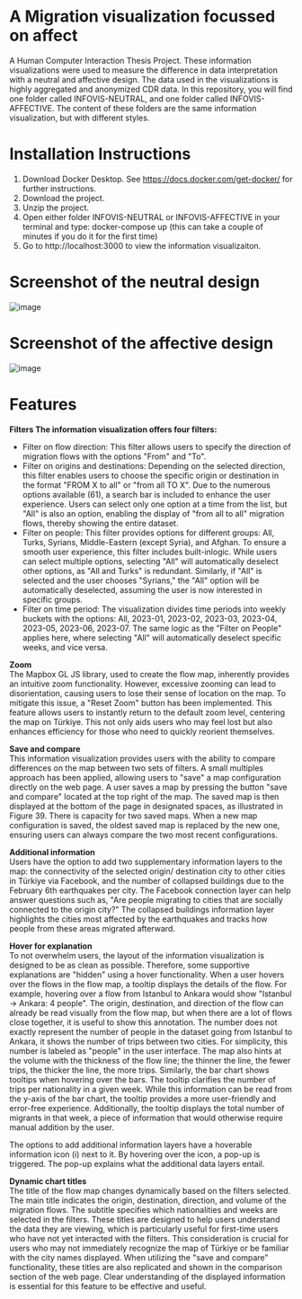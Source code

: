 # A Migration visualization focussed on affect
A Human Computer Interaction Thesis Project. These information visualizations were used to measure the difference in data interpretation with a neutral and affective design. The data used in the visualizations is highly aggregated and anonymized CDR data. In this repository, you will find one folder called INFOVIS-NEUTRAL, and one folder called INFOVIS-AFFECTIVE. The content of these folders are the same information visualization, but with different styles. 

# Installation Instructions
1. Download Docker Desktop. See https://docs.docker.com/get-docker/ for further instructions.
2. Download the project.
3. Unzip the project.
4. Open either folder INFOVIS-NEUTRAL or INFOVIS-AFFECTIVE in your terminal and type: docker-compose up (this can take a couple of minutes if you do it for the first time)
5. Go to http://localhost:3000 to view the information visualizaiton.

# Screenshot of the neutral design
![image](https://github.com/user-attachments/assets/2bc54acf-5f03-4811-9d75-c90102c0547d)

# Screenshot of the affective design
![image](https://github.com/user-attachments/assets/dee7b975-a526-46d8-bf1e-ff39103b6a4e)



# Features
**Filters The information visualization offers four filters:** <br>
* Filter on flow direction: This filter allows users to specify the direction of migration flows with the options "From" and "To". 
* Filter on origins and destinations: Depending on the selected direction, this filter enables users to choose the specific origin or destination in the format "FROM X to all" or "from all TO X". Due to the numerous options available (61), a search bar is included to enhance the user experience. Users can select only one option at a time from the list, but "All" is also an option, enabling the display of "from all to all" migration flows, thereby showing the entire dataset.
* Filter on people: This filter provides options for different groups: All, Turks, Syrians, Middle-Eastern (except Syria), and Afghan. To ensure a smooth user experience, this filter includes built-inlogic. While users can select multiple options, selecting "All" will automatically deselect other options, as "All and Turks" is redundant. Similarly, if "All" is selected and the user chooses "Syrians," the "All" option will be automatically deselected, assuming the user is now interested in specific groups.
* Filter on time period: The visualization divides time periods into weekly buckets with the options: All, 2023-01, 2023-02, 2023-03, 2023-04, 2023-05, 2023-06, 2023-07. The same logic as the "Filter
on People" applies here, where selecting "All" will automatically deselect specific weeks, and vice versa.

**Zoom** <br>
The Mapbox GL JS library, used to create the flow map, inherently provides an intuitive zoom functionality. However, excessive zooming can lead to disorientation, causing users to lose their sense of location on the map. To mitigate this issue, a "Reset Zoom" button has been implemented. This feature allows users to instantly return to the default zoom level, centering the map on Türkiye. This not only aids users who may feel lost but also enhances efficiency for those who need to quickly reorient themselves.

**Save and compare** <br>
This information visualization provides users with the ability to compare differences on the map between two sets of filters. A small multiples approach has been applied, allowing users to "save" a map configuration directly on the web page. A user saves a map by pressing the button "save and compare" located at the top right of the map. The saved map is then displayed at the bottom of the page in designated spaces, as illustrated in Figure 39. There is capacity for two saved maps. When a new map configuration is saved, the oldest saved map is replaced by the new one, ensuring users can always compare the two most recent configurations.

**Additional information** <br>
Users have the option to add two supplementary information layers to the map: the connectivity of the selected origin/ destination city to other cities in Türkiye via Facebook, and the
number of collapsed buildings due to the February 6th earthquakes per city. The Facebook connection layer can help answer questions such as, "Are people migrating to cities that are socially connected to the origin city?" The collapsed buildings information layer highlights the cities most affected by the earthquakes and tracks how people from these areas migrated afterward. 

**Hover for explanation** <br>
To not overwhelm users, the layout of the information visualization is designed to be as clean as possible. Therefore, some supportive explanations are "hidden" using a hover functionality. When a user hovers over the flows in the flow map, a tooltip displays the details of the flow. For example, hovering over a flow from Istanbul to Ankara would show "Istanbul -> Ankara: 4 people". The origin, destination, and direction of the flow can already be read visually from the flow map, but when there are a lot of flows close together, it is useful to show this annotation. The number does not exactly represent the number of people in the dataset going from Istanbul to Ankara, it shows the number of trips between two cities. For simplicity, this number is labeled as "people" in the user interface. The map also hints at the volume with the thickness of the flow line; the thinner the line, the fewer trips, the thicker the line, the more trips. Similarly, the bar chart shows tooltips when hovering over the bars. The tooltip clarifies the number of trips per nationality in a given week. While this information can be read from the y-axis of the bar chart, the tooltip provides a more user-friendly and error-free experience. Additionally, the tooltip displays the total number of migrants in that week, a piece of information that would otherwise require manual addition by the user. 

The options to add additional information layers have a hoverable information icon (i) next to it. By hovering over the icon, a pop-up is triggered. The pop-up explains what the additional data layers entail.

**Dynamic chart titles** <br>
The title of the flow map changes dynamically based on the filters selected. The main title indicates the origin, destination, direction, and volume of the migration flows. The subtitle specifies which nationalities and weeks are selected in the filters. These titles are designed to help users understand the data they are viewing, which is particularly useful for first-time users who have not yet interacted with the filters. This consideration is crucial for users who may not immediately recognize the map of Türkiye or be familiar with the city names displayed. When utilizing the "save and compare" functionality, these titles are also replicated and shown in the comparison section of the web page. Clear understanding of the displayed information is essential for this feature to be effective and useful.
